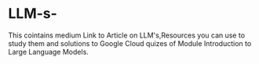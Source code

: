 # LLM-s-
This cointains medium Link to Article on LLM's,Resources you can use to study them and solutions to Google Cloud quizes of Module Introduction to Large Language Models.
